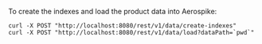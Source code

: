 To create the indexes and load the product data into Aerospike:
```
curl -X POST "http://localhost:8080/rest/v1/data/create-indexes"
curl -X POST "http://localhost:8080/rest/v1/data/load?dataPath=`pwd`"
```
